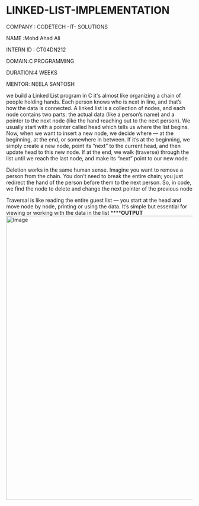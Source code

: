# LINKED-LIST-IMPLEMENTATION
COMPANY : CODETECH -IT- SOLUTIONS

NAME :Mohd Ahad Ali

INTERN ID : CT04DN212

DOMAIN:C PROGRAMMING

DURATION:4 WEEKS

MENTOR: NEELA SANTOSH

we build a Linked List program in C it's almost like organizing a chain of people holding hands. Each person knows who is next in line, and that’s how the data is connected. A linked list is a collection of nodes, and each node contains two parts: the actual data (like a person’s name) and a pointer to the next node (like the hand reaching out to the next person). We usually start with a pointer called head which tells us where the list begins. Now, when we want to insert a new node, we decide where — at the beginning, at the end, or somewhere in between. If it’s at the beginning, we simply create a new node, point its “next” to the current head, and then update head to this new node. If at the end, we walk (traverse) through the list until we reach the last node, and make its “next” point to our new node.

Deletion works in the same human sense. Imagine you want to remove a person from the chain. You don’t need to break the entire chain; you just redirect the hand of the person before them to the next person. So, in code, we find the node to delete and change the next pointer of the previous node

Traversal is like reading the entire guest list — you start at the head and move node by node, printing or using the data. It’s simple but essential for viewing or working with the data in the list
**************OUTPUT**********
<img width="1366" height="768" alt="Image" src="https://github.com/user-attachments/assets/cd8838a2-0172-41e2-ba88-c195a9205567" />
